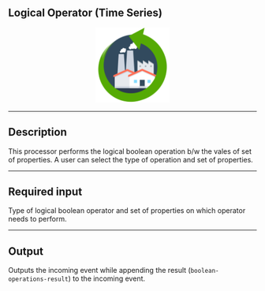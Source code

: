 <!--
  ~ Licensed to the Apache Software Foundation (ASF) under one or more
  ~ contributor license agreements.  See the NOTICE file distributed with
  ~ this work for additional information regarding copyright ownership.
  ~ The ASF licenses this file to You under the Apache License, Version 2.0
  ~ (the "License"); you may not use this file except in compliance with
  ~ the License.  You may obtain a copy of the License at
  ~
  ~    http://www.apache.org/licenses/LICENSE-2.0
  ~
  ~ Unless required by applicable law or agreed to in writing, software
  ~ distributed under the License is distributed on an "AS IS" BASIS,
  ~ WITHOUT WARRANTIES OR CONDITIONS OF ANY KIND, either express or implied.
  ~ See the License for the specific language governing permissions and
  ~ limitations under the License.
  ~
  -->

## Logical Operator (Time Series)

<p align="center"> 
    <img src="icon.png" width="150px;" class="pe-image-documentation"/>
</p>

***

## Description

This processor performs the logical boolean operation b/w the vales of set of properties. 
A user can select the type of operation and set of properties.

***

## Required input

Type of logical boolean operator and set of properties on which operator needs to perform.

***

## Output

Outputs the incoming event while appending the result (``boolean-operations-result``) to the incoming event.
